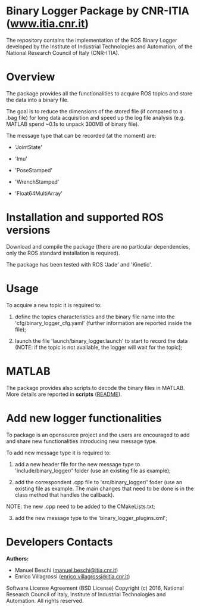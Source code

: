 # Binary Logger Package by CNR-ITIA (www.itia.cnr.it)

The repository contains the implementation of the ROS Binary Logger developed by the Institute of Industrial Technologies and Automation, of the National Research Council of Italy (CNR-ITIA).


# Overview

The package provides all the functionalities to acquire ROS topics and store the data into a binary file. 

The goal is to reduce the dimensions of the stored file (if compared to a .bag file) for long data acquisition and speed up the log file analysis (e.g. MATLAB spend ~0.1s to unpack 300MB of binary file).

The message type that can be recorded (at the moment) are:

- 'JointState'

- 'Imu'

- 'PoseStamped'

- 'WrenchStamped'

- 'Float64MultiArray'


# Installation and supported ROS versions

Download and compile the package (there are no particular dependencies, only the ROS standard installation is required).

The package has been tested with ROS 'Jade' and 'Kinetic'.


# Usage

To acquire a new topic it is required to:

1) define the topics characteristics and the binary file name into the 'cfg/binary_logger_cfg.yaml' (further information are reported inside the file);

2) launch the file 'launch/binary_logger.launch' to start to record the data (NOTE: if the topic is not available, the logger will wait for the topic);


# MATLAB  

The package provides also scripts to decode the binary files in MATLAB.
More details are reported in **scripts** ([README](scripts/README.md)).


# Add new logger functionalities

To package is an opensource project and the users are encouraged to add and share new functionalities introducing new message type. 

To add new message type it is required to:

1) add a new header file for the new message type to 'include/binary_logger/' folder (use an existing file as example);

2) add the correspondent .cpp file to 'src/binary_logger/' foder (use an existing file as example. The main changes that need to be done is in the class method that handles the callback). 

NOTE: the new .cpp need to be added to the CMakeLists.txt;

3) add the new message type to the 'binary_logger_plugins.xml';


# Developers Contacts

**Authors:** 

- Manuel Beschi (manuel.beschi@itia.cnr.it)
- Enrico Villagrossi (enrico.villagrossi@itia.cnr.it)
 
Software License Agreement (BSD License) Copyright (c) 2016, National Research Council of Italy, Institute of Industrial Technologies and Automation. All rights reserved.